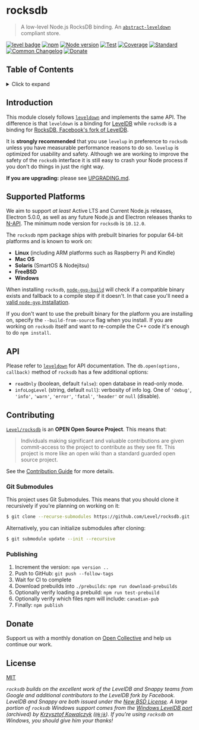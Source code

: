 # rocksdb

> A low-level Node.js RocksDB binding. An [`abstract-leveldown`](https://github.com/Level/abstract-leveldown) compliant store.

[![level badge][level-badge]](https://github.com/Level/awesome)
[![npm](https://img.shields.io/npm/v/rocksdb.svg)](https://www.npmjs.com/package/rocksdb)
[![Node version](https://img.shields.io/node/v/rocksdb.svg)](https://www.npmjs.com/package/rocksdb)
[![Test](https://img.shields.io/github/workflow/status/Level/rocksdb/Test?label=test)](https://github.com/Level/rocksdb/actions/workflows/test.yml)
[![Coverage](https://img.shields.io/codecov/c/github/Level/rocksdb?label=&logo=codecov&logoColor=fff)](https://codecov.io/gh/Level/rocksdb)
[![Standard](https://img.shields.io/badge/standard-informational?logo=javascript&logoColor=fff)](https://standardjs.com)
[![Common Changelog](https://common-changelog.org/badge.svg)](https://common-changelog.org)
[![Donate](https://img.shields.io/badge/donate-orange?logo=open-collective&logoColor=fff)](https://opencollective.com/level)

## Table of Contents

<details><summary>Click to expand</summary>

- [Introduction](#introduction)
- [Supported Platforms](#supported-platforms)
- [API](#api)
- [Contributing](#contributing)
  - [Git Submodules](#git-submodules)
  - [Publishing](#publishing)
- [Donate](#donate)
- [License](#license)

</details>

## Introduction

This module closely follows [`leveldown`](https://github.com/Level/leveldown) and implements the same API. The difference is that `leveldown` is a binding for [LevelDB](https://github.com/google/leveldb) while `rocksdb` is a binding for [RocksDB, Facebook's fork of LevelDB](https://github.com/facebook/rocksdb).

It is **strongly recommended** that you use `levelup` in preference to `rocksdb` unless you have measurable performance reasons to do so. `levelup` is optimized for usability and safety. Although we are working to improve the safety of the `rocksdb` interface it is still easy to crash your Node process if you don't do things in just the right way.

**If you are upgrading:** please see [UPGRADING.md](UPGRADING.md).

## Supported Platforms

We aim to support _at least_ Active LTS and Current Node.js releases, Electron 5.0.0, as well as any future Node.js and Electron releases thanks to [N-API](https://nodejs.org/api/n-api.html). The minimum node version for `rocksdb` is `10.12.0`.

The `rocksdb` npm package ships with prebuilt binaries for popular 64-bit platforms and is known to work on:

- **Linux** (including ARM platforms such as Raspberry Pi and Kindle)
- **Mac OS**
- **Solaris** (SmartOS & Nodejitsu)
- **FreeBSD**
- **Windows**

When installing `rocksdb`, [`node-gyp-build`](https://github.com/prebuild/node-gyp-build) will check if a compatible binary exists and fallback to a compile step if it doesn't. In that case you'll need a [valid `node-gyp` installation](https://github.com/nodejs/node-gyp#installation).

If you don't want to use the prebuilt binary for the platform you are installing on, specify the `--build-from-source` flag when you install. If you are working on `rocksdb` itself and want to re-compile the C++ code it's enough to do `npm install`.

## API

Please refer to [`leveldown`](https://github.com/Level/leveldown#api) for API documentation. The `db.open(options, callback)` method of `rocksdb` has a few additional options:

- `readOnly` (boolean, default `false`): open database in read-only mode.
- `infoLogLevel` (string, default `null`): verbosity of info log. One of `'debug'`, `'info'`, `'warn'`, `'error'`, `'fatal'`, `'header'` or `null` (disable).

## Contributing

[`Level/rocksdb`](https://github.com/Level/rocksdb) is an **OPEN Open Source Project**. This means that:

> Individuals making significant and valuable contributions are given commit-access to the project to contribute as they see fit. This project is more like an open wiki than a standard guarded open source project.

See the [Contribution Guide](https://github.com/Level/community/blob/master/CONTRIBUTING.md) for more details.

### Git Submodules

This project uses Git Submodules. This means that you should clone it recursively if you're planning on working on it:

```bash
$ git clone --recurse-submodules https://github.com/Level/rocksdb.git
```

Alternatively, you can initialize submodules after cloning:

```bash
$ git submodule update --init --recursive
```

### Publishing

1. Increment the version: `npm version ..`
2. Push to GitHub: `git push --follow-tags`
3. Wait for CI to complete
4. Download prebuilds into `./prebuilds`: `npm run download-prebuilds`
5. Optionally verify loading a prebuild: `npm run test-prebuild`
6. Optionally verify which files npm will include: `canadian-pub`
7. Finally: `npm publish`

## Donate

Support us with a monthly donation on [Open Collective](https://opencollective.com/level) and help us continue our work.

## License

[MIT](LICENSE)

_`rocksdb` builds on the excellent work of the LevelDB and Snappy teams from Google and additional contributors to the LevelDB fork by Facebook. LevelDB and Snappy are both issued under the [New BSD License](http://opensource.org/licenses/BSD-3-Clause). A large portion of `rocksdb` Windows support comes from the [Windows LevelDB port](http://code.google.com/r/kkowalczyk-leveldb/) (archived) by [Krzysztof Kowalczyk](http://blog.kowalczyk.info/) ([`@kjk`](https://twitter.com/kjk)). If you're using `rocksdb` on Windows, you should give him your thanks!_

[level-badge]: https://leveljs.org/img/badge.svg
